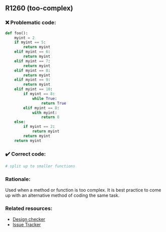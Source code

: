 ## R1260 (too-complex)

### :x: Problematic code:

```python
def foo():
    myint = 2
    if myint == 5:
        return myint
    elif myint == 6:
        return myint
    elif myint == 7:
        return myint
    elif myint == 8:
        return myint
    elif myint == 9:
        return myint
    elif myint == 10:
        if myint == 8:
            while True:
                return True
        elif myint == 8:
            with myint:
                return 8
    else:
        if myint == 2:
            return myint
        return myint
    return myint
```

### :heavy_check_mark: Correct code:

```python
# split up to smaller functions
```

### Rationale:

Used when a method or function is too complex. It is best practice
to come up with an alternative method of coding the same task.

### Related resources:

- [Design checker](http://pylint.pycqa.org/en/latest/technical_reference/extensions.html#design-checker-documentation)
- [Issue Tracker](https://github.com/PyCQA/pylint/issues?q=is%3Aissue+%22too-complex%22+OR+%22R1260%22)
